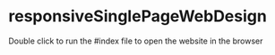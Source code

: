 # responsiveSinglePageWebDesign
Double click to run the #index file to open the website in the browser
